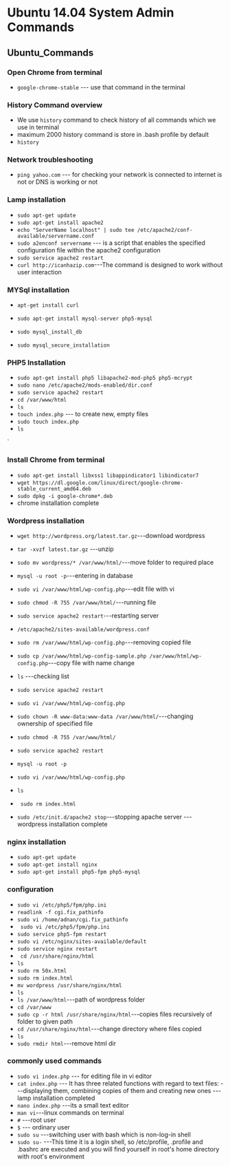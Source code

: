 # Ubuntu 14.04 System Admin Commands


## Ubuntu_Commands

### Open Chrome from terminal 
* `google-chrome-stable` --- use that command in the terminal 


### History Command overview 
* We use `history` command to check history of all commands which we use in terminal
* maximum 2000 history command is store in .bash profile by default
* `history`

### Network troubleshooting   
* `ping yahoo.com` --- for checking your network is connected to internet is not or DNS is working or not

###  Lamp installation

*   `sudo apt-get update`
*   `sudo apt-get install apache2`
*   `echo "ServerName localhost" | sudo tee /etc/apache2/conf-available/servername.conf`
*   `sudo a2enconf servername` --- is  a  script  that  enables the specified configuration file within the apache2 configuration
*   `sudo service apache2 restart`
*   `curl http://icanhazip.com`---The command is designed to work without user interaction

### MYSql installation

*   `apt-get install curl`
 
*   `sudo apt-get install mysql-server php5-mysql`
*   `sudo mysql_install_db`
*   `sudo mysql_secure_installation`

### PHP5 Installation

*   `sudo apt-get install php5 libapache2-mod-php5 php5-mcrypt`
*   `sudo nano /etc/apache2/mods-enabled/dir.conf`
*   `sudo service apache2 restart`
*   `cd /var/www/html`
*   `ls`
*  `touch index.php` --- to create new, empty files
*  `sudo touch index.php`
*  `ls`

`
###  Install Chrome from terminal
*  `sudo apt-get install libxss1 libappindicator1 libindicator7`
*  `wget https://dl.google.com/linux/direct/google-chrome-stable_current_amd64.deb`
*  `sudo dpkg -i google-chrome*.deb`
* chrome installation complete


### Wordpress installation
*   `wget http://wordpress.org/latest.tar.gz`---download wordpress
*   `tar -xvzf latest.tar.gz` ---unzip
*   `sudo mv wordpress/* /var/www/html/`---move folder to required place 
*   `mysql -u root -p`---entering in database
*   `sudo vi /var/www/html/wp-config.php`---edit file with vi
*   `sudo chmod -R 755 /var/www/html/`---running file
*   `sudo service apache2 restart`---restarting server
*   `/etc/apache2/sites-available/wordpress.conf`
*   `sudo rm /var/www/html/wp-config.php`---removing copied file
*   `sudo cp /var/www/html/wp-config-sample.php /var/www/html/wp-config.php`---copy file with name change

*   `ls` ---checking list
*   `sudo service apache2 restart`
*   `sudo vi /var/www/html/wp-config.php`
*   `sudo chown -R www-data:www-data /var/www/html/`---changing ownership of specified file
*   `sudo chmod -R 755 /var/www/html/`
*   `sudo service apache2 restart`
 
*   `mysql -u root -p`
*   `sudo vi /var/www/html/wp-config.php`
*   `ls`
 
*  ` sudo rm index.html`

*   `sudo /etc/init.d/apache2 stop`---stopping apache server
   --- wordpress installation complete


### nginx installation
*   `sudo apt-get update`
*   `sudo apt-get install nginx`
*   `sudo apt-get install php5-fpm php5-mysql`

  
### configuration
*   `sudo vi /etc/php5/fpm/php.ini`
*  `readlink -f cgi.fix_pathinfo`
*   `sudo vi /home/adnan/cgi.fix_pathinfo`
*  ` sudo vi /etc/php5/fpm/php.ini`
*   `sudo service php5-fpm restart`
*   `sudo vi /etc/nginx/sites-available/default`
*   `sudo service nginx restart`
*  ` cd /usr/share/nginx/html`
*   `ls`
*   `sudo rm 50x.html` 
*   `sudo rm index.html` 
*   `mv wordpress /usr/share/nginx/html`
*   `ls`
*   `ls /var/www/html`---path of wordpress folder
*   `cd /var/www`
*   `sudo cp -r html /usr/share/nginx/html`---copies files recursively of folder to given path 
*   `cd /usr/share/nginx/html`---change directory where files copied
*   `ls`
*   `sudo rmdir html`---remove html dir

### commonly used commands

*  `sudo vi index.php` --- for editing file in vi editor
*  `cat index.php`
  --- It has three related functions with regard to text files: 
  ---displaying them, combining copies of them and creating new ones
  --- lamp installation completed
*  `nano index.php` ---its a small text editor
*  `man vi`---linux commands on terminal
*  ` # ` ---root user 
* `$` --- ordinary user
* `sudo su`  ---switching user with bash which is non-log-in shell
* `sudo su-`  ---This time it is a login shell, so /etc/profile, .profile and .bashrc are executed and
             you will find yourself in root's home directory with root's environment


